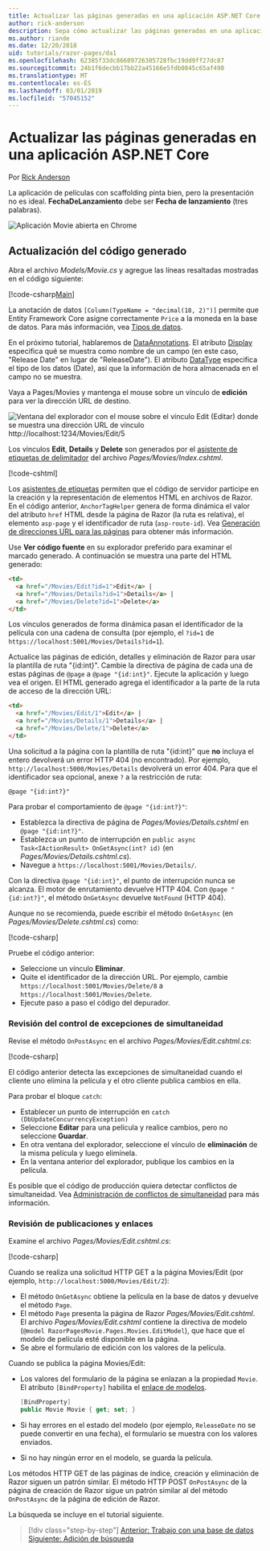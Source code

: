 ```yaml
---
title: Actualizar las páginas generadas en una aplicación ASP.NET Core
author: rick-anderson
description: Sepa cómo actualizar las páginas generadas en una aplicación ASP.NET Core.
ms.author: riande
ms.date: 12/20/2018
uid: tutorials/razor-pages/da1
ms.openlocfilehash: 62385f33dc86609726305728fbc19dd9ff27dc87
ms.sourcegitcommit: 24b1f6decbb17bb22a45166e5fdb0845c65af498
ms.translationtype: MT
ms.contentlocale: es-ES
ms.lasthandoff: 03/01/2019
ms.locfileid: "57045152"
---
```

# <a name="update-the-generated-pages-in-an-aspnet-core-app"></a>Actualizar las páginas generadas en una aplicación ASP.NET Core

Por [Rick Anderson](https://twitter.com/RickAndMSFT)

La aplicación de películas con scaffolding pinta bien, pero la presentación no es ideal. **FechaDeLanzamiento** debe ser **Fecha de lanzamiento** (tres palabras).

![Aplicación Movie abierta en Chrome](sql/_static/m55.png)

## <a name="update-the-generated-code"></a>Actualización del código generado

Abra el archivo *Models/Movie.cs* y agregue las líneas resaltadas mostradas en el código siguiente:

[!code-csharp[Main](~/tutorials/razor-pages/razor-pages-start/sample/RazorPagesMovie22/Models/MovieDateFixed.cs?name=snippet_1&highlight=12,17)]

La anotación de datos `[Column(TypeName = "decimal(18, 2)")]` permite que Entity Framework Core asigne correctamente `Price` a la moneda en la base de datos. Para más información, vea [Tipos de datos](/ef/core/modeling/relational/data-types).

En el próximo tutorial, hablaremos de [DataAnnotations](/aspnet/mvc/overview/older-versions/mvc-music-store/mvc-music-store-part-6). El atributo [Display](/dotnet/api/microsoft.aspnetcore.mvc.modelbinding.metadata.displaymetadata) especifica qué se muestra como nombre de un campo (en este caso, "Release Date" en lugar de "ReleaseDate"). El atributo [DataType](/dotnet/api/microsoft.aspnetcore.mvc.dataannotations.internal.datatypeattributeadapter) especifica el tipo de los datos (Date), así que la información de hora almacenada en el campo no se muestra.

Vaya a Pages/Movies y mantenga el mouse sobre un vínculo de **edición** para ver la dirección URL de destino.

![Ventana del explorador con el mouse sobre el vínculo Edit (Editar) donde se muestra una dirección URL de vínculo http://localhost:1234/Movies/Edit/5](~/tutorials/razor-pages/da1/edit7.png)

Los vínculos **Edit**, **Details** y **Delete** son generados por el [asistente de etiquetas de delimitador](xref:mvc/views/tag-helpers/builtin-th/anchor-tag-helper) del archivo *Pages/Movies/Index.cshtml*.

[!code-cshtml[](~/tutorials/razor-pages/razor-pages-start/snapshot_sample/RazorPagesMovie/Pages/Movies/Index.cshtml?highlight=16-18&range=32-)]

Los [asistentes de etiquetas](xref:mvc/views/tag-helpers/intro) permiten que el código de servidor participe en la creación y la representación de elementos HTML en archivos de Razor. En el código anterior, `AnchorTagHelper` genera de forma dinámica el valor del atributo `href` HTML desde la página de Razor (la ruta es relativa), el elemento `asp-page` y el identificador de ruta (`asp-route-id`). Vea [Generación de direcciones URL para las páginas](xref:razor-pages/index#url-generation-for-pages) para obtener más información.

Use **Ver código fuente** en su explorador preferido para examinar el marcado generado. A continuación se muestra una parte del HTML generado:

```html
<td>
  <a href="/Movies/Edit?id=1">Edit</a> |
  <a href="/Movies/Details?id=1">Details</a> |
  <a href="/Movies/Delete?id=1">Delete</a>
</td>
```

Los vínculos generados de forma dinámica pasan el identificador de la película con una cadena de consulta (por ejemplo, el `?id=1` de `https://localhost:5001/Movies/Details?id=1`).

Actualice las páginas de edición, detalles y eliminación de Razor para usar la plantilla de ruta "{id:int}". Cambie la directiva de página de cada una de estas páginas de `@page` a `@page "{id:int}"`. Ejecute la aplicación y luego vea el origen. El HTML generado agrega el identificador a la parte de la ruta de acceso de la dirección URL:

```html
<td>
  <a href="/Movies/Edit/1">Edit</a> |
  <a href="/Movies/Details/1">Details</a> |
  <a href="/Movies/Delete/1">Delete</a>
</td>
```

Una solicitud a la página con la plantilla de ruta "{id:int}" que **no** incluya el entero devolverá un error HTTP 404 (no encontrado). Por ejemplo, `http://localhost:5000/Movies/Details` devolverá un error 404. Para que el identificador sea opcional, anexe `?` a la restricción de ruta:

 ```cshtml
@page "{id:int?}"
```

Para probar el comportamiento de `@page "{id:int?}"`:

* Establezca la directiva de página de *Pages/Movies/Details.cshtml* en `@page "{id:int?}"`.
* Establezca un punto de interrupción en `public async Task<IActionResult> OnGetAsync(int? id)` (en *Pages/Movies/Details.cshtml.cs*).
* Navegue a `https://localhost:5001/Movies/Details/`.

Con la directiva `@page "{id:int}"`, el punto de interrupción nunca se alcanza. El motor de enrutamiento devuelve HTTP 404. Con `@page "{id:int?}"`, el método `OnGetAsync` devuelve `NotFound` (HTTP 404).

Aunque no se recomienda, puede escribir el método `OnGetAsync` (en *Pages/Movies/Delete.cshtml.cs*) como:

[!code-csharp[](~/tutorials/razor-pages/razor-pages-start/sample/RazorPagesMovie22/Pages/Movies/Delete.cshtml.cs?name=snippet)]

Pruebe el código anterior:

* Seleccione un vínculo **Eliminar**.
* Quite el identificador de la dirección URL. Por ejemplo, cambie `https://localhost:5001/Movies/Delete/8` a `https://localhost:5001/Movies/Delete`.
* Ejecute paso a paso el código del depurador.

### <a name="review-concurrency-exception-handling"></a>Revisión del control de excepciones de simultaneidad

Revise el método `OnPostAsync` en el archivo *Pages/Movies/Edit.cshtml.cs*:

[!code-csharp[](~/tutorials/razor-pages/razor-pages-start/sample/RazorPagesMovie22/Pages/Movies/Edit.cshtml.cs?name=snippet)]

El código anterior detecta las excepciones de simultaneidad cuando el cliente uno elimina la película y el otro cliente publica cambios en ella.

Para probar el bloque `catch`:

* Establecer un punto de interrupción en `catch (DbUpdateConcurrencyException)`
* Seleccione **Editar** para una película y realice cambios, pero no seleccione **Guardar**.
* En otra ventana del explorador, seleccione el vínculo de **eliminación** de la misma película y luego elimínela.
* En la ventana anterior del explorador, publique los cambios en la película.

Es posible que el código de producción quiera detectar conflictos de simultaneidad. Vea [Administración de conflictos de simultaneidad](xref:data/ef-rp/concurrency) para más información.

### <a name="posting-and-binding-review"></a>Revisión de publicaciones y enlaces

Examine el archivo *Pages/Movies/Edit.cshtml.cs*:

[!code-csharp[](~/tutorials/razor-pages/razor-pages-start/snapshot_sample/RazorPagesMovie/Pages/Movies/Edit21.cshtml.cs?name=snippet2)]

Cuando se realiza una solicitud HTTP GET a la página Movies/Edit (por ejemplo, `http://localhost:5000/Movies/Edit/2`):

* El método `OnGetAsync` obtiene la película en la base de datos y devuelve el método `Page`. 
* El método `Page` presenta la página de Razor *Pages/Movies/Edit.cshtml*. El archivo *Pages/Movies/Edit.cshtml* contiene la directiva de modelo (`@model RazorPagesMovie.Pages.Movies.EditModel`), que hace que el modelo de película esté disponible en la página.
* Se abre el formulario de edición con los valores de la película.

Cuando se publica la página Movies/Edit:

* Los valores del formulario de la página se enlazan a la propiedad `Movie`. El atributo `[BindProperty]` habilita el [enlace de modelos](xref:mvc/models/model-binding).

  ```csharp
  [BindProperty]
  public Movie Movie { get; set; }
  ```

* Si hay errores en el estado del modelo (por ejemplo, `ReleaseDate` no se puede convertir en una fecha), el formulario se muestra con los valores enviados.
* Si no hay ningún error en el modelo, se guarda la película.

Los métodos HTTP GET de las páginas de índice, creación y eliminación de Razor siguen un patrón similar. El método HTTP POST `OnPostAsync` de la página de creación de Razor sigue un patrón similar al del método `OnPostAsync` de la página de edición de Razor.

La búsqueda se incluye en el tutorial siguiente.

> [!div class="step-by-step"]
> [Anterior: Trabajo con una base de datos](xref:tutorials/razor-pages/sql)
> [Siguiente: Adición de búsqueda](xref:tutorials/razor-pages/search)
